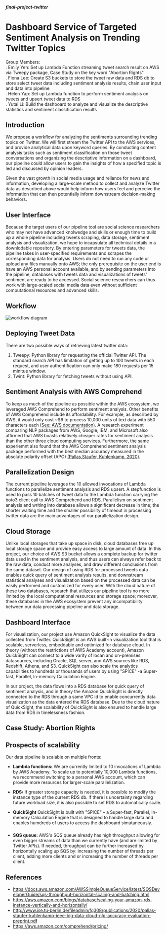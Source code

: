 ##### final-project-twitter
# Dashboard Service of Targeted Sentiment Analysis on Trending Twitter Topics
Group Members: 
<br>. Emily Yeh: Set up Lambda Function streaming tweet search result on AWS via Tweepy package, Case Study on the key word "Abortion Rights" 
<br>. Fiona Lee: Create S3 buckets to store the tweet raw data and RDS db to store select tweet data including sentiment analysis results, chain user input and data into pipeline
<br>. Helen Yap: Set up Lambda function to perform sentiment analysis on tweets and upsert tweet data to RDS 
<br>. Yutai Li: Build the dashboard to analyze and visualize the descriptive statistics and sentiment classification results 

## Introduction
We propose a workflow for analyzing the sentiments surrounding trending topics on Twitter. We will first stream the Twitter API to the AWS services, and provide analytical data upon keyword queries. By conducting content analysis tasks such as sentiment classification on those tweet conversations and organizing the descriptive information on a dashboard, our pipeline could allow users to gain the insights of how a specified topic is led and discussed by opinion leaders. 

Given the vast growth in social media usage and reliance for news and information, developing a large-scale method to collect and analyze Twitter data as described above would help inform how users feel and perceive the information that can then potentially inform downstream decision-making behaviors.  

## User Interface
Because the target users of our pipeline tool are social science researchers who may not have advanced knolwedge and skills or enough time to build up a whole pipeline including tweets scraping, data storage, sentiment analysis and visualization, we hope to incapsulate all technical details in a downlodable repository. By entering parameters for tweets data, the pipeline takes in user-specified requirements and scrapes the corresponding data for analysis. Users do not need to run any code or upload any files manually onto AWS; the only prerequisite on the user end is have an AWS personal account available, and by sending parameters into the pipeline, databases with tweets data and visualizations of tweets' sentiment are ready to be accessed. Social science researchers can thus work with large-scaled social media data even without sufficient computational resources and advanced skills. 

## Workflow
![workflow diagram](https://github.com/lsc4ss-s22/final-project-twitter/blob/main/twitter_workflow.png) 

## Deploying Tweet Data
There are two possible ways of retrieving latest twitter data:
1. Tweepy: Python library for requesting the official Twitter API. The standard search API has limitation of getting up to 100 tweets in each request, and user authentification can only make 180 requests per 15 minitue window.   
2. Twint: Python library for fetching tweets without using API. 

## Sentiment Analysis with AWS Comprehend
To keep as much of the pipeline as possible within the AWS ecosystem, we leveraged AWS Comprehend to perform sentiment analysis. Other benefits of AWS Comprehend include its affordability. For example, as described by AWS, it would only cost ~$6 to process 10,000 units of text data with 550 characters each [(See: AWS documentation)](https://aws.amazon.com/comprehend/pricing/). A research experiment comparing NLP packages from AWS, Google, IBM, and Microsoft also affirmed that AWS boasts relatively cheaper rates for sentiment analysis than the other three cloud computing services. Furthermore, the same experiemnt also found that the AWS Comprehend sentiment analysis package performed with the best median accuracy measured in the absolute
polarity offset (APO) [(Pallas,Staufer, Kuhlenkamp, 2020)](http://www.ise.tu-berlin.de/fileadmin/fg308/publications/2020/pallas-staufer-kuhlenkamp-ieee-big-data-cloud-nlp-accuracy-evaluation-preprint.pdf).


## Parallelization Design
The current pipeline leverages the 10 allowed invocations of Lambda functions to parallelize sentiment analysis and RDS upsert. A stepfunction is used to pass 10 batches of tweet data to the Lambda function carrying the boto3 client call to AWS Comprehend and RDS. Parallelism on sentiment analysis and writing into database allows a significant decrease in time; the shorter waiting time and the smaller possibility of timeout in processing twitter data are the main advantages of our parallelization design.

## Cloud Storage
Unlike local storages that take up space in disk, cloud databases free up local storage space and provide easy access to large amount of data. In this project, our choice of AWS S3 bucket allows a complete backup for twitter data used in the sentiment analysis, and thus users can always refer back to the raw data, conduct more analyses, and draw different conclusions from the same dataset. Our design of using RDS for processed tweets data enables quick query of sentiment analysis results, and downstream statistical analyses and visualization based on the processed data can be easily performed and customized for every user. With the cloud nature of these two databases, research that utilizes our pipeline tool is no more limited by the local computational resources and storage space; moreover, these databases in the AWS ecosystem prevent any incompatibility between our data processing pipeline and data storage. 

## Dashboard Interface
For visualization, our project use Amazon QuickSight to visualize the data collected from Twitter. QuickSight is an AWS built-in visualization tool that is scalable, serverless, embeddable and optimized for database cloud. In theory (without the restrictions of AWS Academy account), Amazon QuickSight can connect to a wide varity of locan and on-premises datasources, including Oracle, SQL server, and AWS sources like RDS, Redshift, Athena, and S3. QuickSight can also scale the analytics capabilities to hundreds or thousands of users by using "SPICE" -a Super-fast, Parallel, In-memory Calculation Engine. 

In our project, the data flows into a RDS database for quick query of sentiment analysis, and in theory the Amazon QuickSight is directly connected to the RDS through a same VPC id to enable concurrently data visualization as the data entered the RDS database. Due to the cloud nature of QuickSight, the scalability of QuickSight is also ensured to handle large data from RDS in timelessness fashion. 

## Case Study: Abortion Rights

## Prospects of scalability
Our data pipeline is scalable on multiple fronts: 

* **Lambda functions:** We are currently limited to 10 invocations of Lambda by AWS Academy. To scale up to potentially 10,000 Lambda functions, we recommend switching to a personal AWS account, which can provide more resources for larger-scale parallelization.

* **RDS:** If greater storage capacity is needed, it is possible to modify the instance type of the current RDS db. If there is uncertainty regarding future workload size, it is also possible to set RDS to automatically scale. 

* **QuickSight** QuickSight is built with "SPICE" – a Super-fast, Parallel, In-memory Calculation Engine that is designed to handle large data and enables humdreds of users to access the dashboard simutaneously. 

### 
* **SQS queue:** AWS's SQS queue already has high throughput allowing for even bigger streams of data than we currently have (and are limited by Twitter APIs). If needed, throughput can be further increased by horizontally scaling up SQS by: increasing the number of threads per client, adding more clients
and or increasing the number of threads per client. 



## References
* https://docs.aws.amazon.com/AWSSimpleQueueService/latest/SQSDeveloperGuide/sqs-throughput-horizontal-scaling-and-batching.html 
* https://aws.amazon.com/blogs/database/scaling-your-amazon-rds-instance-vertically-and-horizontally/
* http://www.ise.tu-berlin.de/fileadmin/fg308/publications/2020/pallas-staufer-kuhlenkamp-ieee-big-data-cloud-nlp-accuracy-evaluation-preprint.pdf
* https://aws.amazon.com/comprehend/pricing/

